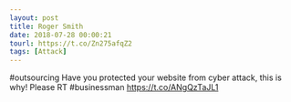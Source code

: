 ```yaml
---
layout: post
title: Roger Smith
date: 2018-07-28 00:00:21
tourl: https://t.co/Zn275afqZ2
tags: [Attack]
---
```

#outsourcing Have you protected your website from cyber attack, this is why! Please RT #businessman https://t.co/ANgQzTaJL1